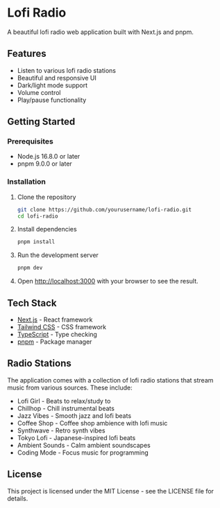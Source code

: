 # Lofi Radio

A beautiful lofi radio web application built with Next.js and pnpm.

## Features

- Listen to various lofi radio stations
- Beautiful and responsive UI
- Dark/light mode support
- Volume control
- Play/pause functionality

## Getting Started

### Prerequisites

- Node.js 16.8.0 or later
- pnpm 9.0.0 or later

### Installation

1. Clone the repository
   ```bash
   git clone https://github.com/yourusername/lofi-radio.git
   cd lofi-radio
   ```

2. Install dependencies
   ```bash
   pnpm install
   ```

3. Run the development server
   ```bash
   pnpm dev
   ```

4. Open [http://localhost:3000](http://localhost:3000) with your browser to see the result.

## Tech Stack

- [Next.js](https://nextjs.org/) - React framework
- [Tailwind CSS](https://tailwindcss.com/) - CSS framework
- [TypeScript](https://www.typescriptlang.org/) - Type checking
- [pnpm](https://pnpm.io/) - Package manager

## Radio Stations

The application comes with a collection of lofi radio stations that stream music from various sources. These include:

- Lofi Girl - Beats to relax/study to
- Chillhop - Chill instrumental beats
- Jazz Vibes - Smooth jazz and lofi beats
- Coffee Shop - Coffee shop ambience with lofi music
- Synthwave - Retro synth vibes
- Tokyo Lofi - Japanese-inspired lofi beats
- Ambient Sounds - Calm ambient soundscapes
- Coding Mode - Focus music for programming

## License

This project is licensed under the MIT License - see the LICENSE file for details.